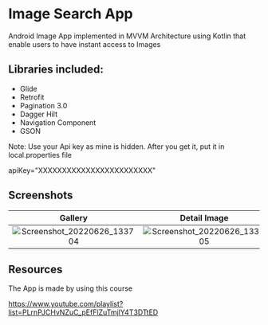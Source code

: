 
# Image Search App

Android Image App implemented in MVVM Architecture using Kotlin that enable users to have instant access to Images


## Libraries included:
- Glide
- Retrofit
- Pagination 3.0
- Dagger Hilt
- Navigation Component
- GSON

Note: Use your Api key as mine is hidden. After you get it, put it in local.properties file

apiKey="XXXXXXXXXXXXXXXXXXXXXXXX"


## Screenshots
Gallery          |  Detail Image
:-------------------------:|:-------------------------:
![Screenshot_20220626_133704](https://user-images.githubusercontent.com/65075246/175805720-cd556f35-ab21-4e50-ad3f-2caa12abee9f.png) |  ![Screenshot_20220626_133805](https://user-images.githubusercontent.com/65075246/175805769-0d11ce6f-443d-4731-a89e-69db5575d960.png)

## Resources
The App is made by using this course

https://www.youtube.com/playlist?list=PLrnPJCHvNZuC_pEfFlZuTmjlY4T3DTtED

